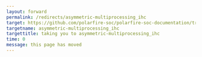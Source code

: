 ```yaml
---
layout: forward
permalink: /redirects/asymmetric-multiprocessing_ihc
target: https://github.com/polarfire-soc/polarfire-soc-documentation/tree/master/applications-and-demos/asymmetric-multiprocessing/ihc.md
targetname: asymmetric-multiprocessing_ihc
targettitle: taking you to asymmetric-multiprocessing_ihc
time: 0
message: this page has moved
---
```

